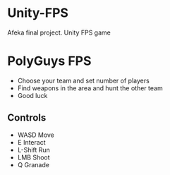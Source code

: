 # Unity-FPS
Afeka final project. Unity FPS game

# PolyGuys FPS
- Choose your team and set number of players
- Find weapons in the area and hunt the other team
- Good luck

## Controls
- WASD      Move
- E         Interact
- L-Shift   Run
- LMB       Shoot
- Q         Granade
